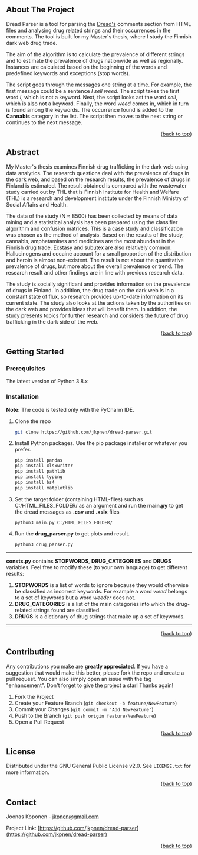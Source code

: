 <div id="top"></div>
<!--
*** Thanks for checking out the Best-README-Template. If you have a suggestion
*** that would make this better, please fork the repo and create a pull request
*** or simply open an issue with the tag "enhancement".
*** Don't forget to give the project a star!
*** Thanks again! Now go create something AMAZING! :D
-->



<!-- PROJECT SHIELDS -->
<!--
*** I'm using markdown "reference style" links for readability.
*** Reference links are enclosed in brackets [ ] instead of parentheses ( ).
*** See the bottom of this document for the declaration of the reference variables
*** for contributors-url, forks-url, etc. This is an optional, concise syntax you may use.
*** https://www.markdownguide.org/basic-syntax/#reference-style-links
-->



<!-- ABOUT THE PROJECT -->

## About The Project

Dread Parser is a tool for parsing the [Dread's](https://en.wikipedia.org/wiki/Dread_(forum)) 
comments section from HTML files and analysing drug related strings and their occurrences in the comments.
The tool is built for my Master's thesis, where I study the Finnish dark web drug trade.

The aim of the algorithm is to calculate the prevalence of different strings and to estimate the 
prevalence of drugs nationwide as well as regionally. Instances are calculated based on the beginning of 
the words and predefined keywords and exceptions (stop words).

The script goes through the messages one string at a time. For example, the first message could be a 
sentence _I sell weed_. The script takes the first word _I_, which is not a keyword. Next, the script 
looks ast the word _sell_, which is also not a keyword. Finally, the word _weed_ comes in, which in turn 
is found among the keywords. The occurrence found is added to the **Cannabis** category in the list. 
The script then moves to the next string or continues to the next message.

<p align="right">(<a href="#top">back to top</a>)</p>

<!-- Abstarct -->

## Abstract

My Master's thesis examines Finnish drug trafficking in the dark web using data analytics. The research 
questions deal with the prevalence of drugs in the dark web, and based on the research results, the 
prevalence of drugs in Finland is estimated. The result obtained is compared with the wastewater study 
carried out by THL that is Finnish Institute for Health and Welfare (THL) is a research and development 
institute under the Finnish Ministry of Social Affairs and Health.

The data of the study (N ≈ 8500) has been collected by means of data mining and a statistical analysis has
been prepared using the classifier algorithm and confusion matrices. This is a case study and 
classification was chosen as the method of analysis. Based on the results of the study, cannabis, 
amphetamines and medicines are the most abundant in the Finnish drug trade. Ecstasy and subutex are also
relatively common. Hallucinogens and cocaine account for a small proportion of the distribution and heroin 
is almost non-existent. The result is not about the quantitative prevalence of drugs, but more about the 
overall prevalence or trend. The research result and other findings are in line with previous research data.

The study is socially significant and provides information on the prevalence of drugs in Finland. In 
addition, the drug trade on the dark web is in a constant state of flux, so research provides up-to-date 
information on its current state. The study also looks at the actions taken by the authorities on the dark 
web and provides ideas that will benefit them. In addition, the study presents topics for further research
and considers the future of drug trafficking in the dark side of the web.

<p align="right">(<a href="#top">back to top</a>)</p>


<!-- GETTING STARTED -->

## Getting Started

### Prerequisites

The latest version of Python 3.8.x

### Installation

**Note:** The code is tested only with the PyCharm IDE.

1. Clone the repo
   ```sh
   git clone https://github.com/jkpnen/dread-parser.git
   ```
2. Install Python packages. Use the pip package installer or whatever you prefer.
   ```sh
   pip install pandas
   pip install xlsxwriter
   pip install pathlib
   pip install typing
   pip install bs4
   pip install matplotlib
   ```
3. Set the target folder (containing HTML-files) such as C:/HTML_FILES_FOLDER/ as an argument and
   run the **main.py** to get the dread messages as **.csv** and **.xslx** files
   ```
   python3 main.py C:/HTML_FILES_FOLDER/
   ```
4. Run the **drug_parser.py** to get plots and result.
   ```
   python3 drug_parser.py
   ```

---
**consts.py** contains **STOPWORDS**, **DRUG_CATEGORIES** and **DRUGS** variables. Feel free to
modify these (to your own language) to get different results:

1. **STOPWORDS** is a list of words to ignore because they would otherwise be
   classified as incorrect keywords. For example a word _weed_ belongs to a set of
   keywords but a word _weeder_ does not.
2. **DRUG_CATEGORIES** is a list of the main categories into which the drug-related
   strings found are classified.
3. **DRUGS** is a dictionary of drug strings that make up a set of keywords.

---

<p align="right">(<a href="#top">back to top</a>)</p>



<!-- CONTRIBUTING -->

## Contributing

Any contributions you make are **greatly appreciated**. If you have a suggestion that would
make this better, please fork the repo and create a pull request. You can also simply open an
issue with the tag "enhancement". Don't forget to give the project a star! Thanks again!

1. Fork the Project
2. Create your Feature Branch (`git checkout -b feature/NewFeature`)
3. Commit your Changes (`git commit -m 'Add NewFeature'`)
4. Push to the Branch (`git push origin feature/NewFeature`)
5. Open a Pull Request

<p align="right">(<a href="#top">back to top</a>)</p>



<!-- LICENSE -->

## License

Distributed under the GNU General Public License v2.0. See `LICENSE.txt` for more information.

<p align="right">(<a href="#top">back to top</a>)</p>



<!-- CONTACT -->

## Contact

Joonas Koponen - jkpnen@gmail.com

Project Link: [https://github.com/jkpnen/dread-parser](https://github.com/jkpnen/dread-parser)

<p align="right">(<a href="#top">back to top</a>)</p>